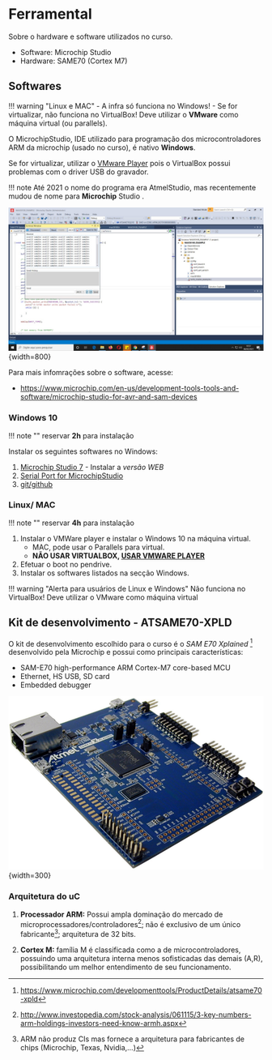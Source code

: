 # Ferramental

Sobre o hardware e software utilizados no curso.

- Software: Microchip Studio
- Hardware: SAME70 (Cortex M7)

## Softwares

!!! warning "Linux e MAC"
    - A infra só funciona no Windows!
    - Se for virtualizar, não funciona no VirtualBox! Deve utilizar o **VMware** como máquina virtual (ou parallels).

O MicrochipStudio, IDE utilizado para programação dos microcontroladores ARM da microchip (usado no curso), é nativo **Windows**.

Se for virtualizar, utilizar o [VMware Player](https://my.vmware.com/en/web/vmware/free#desktop_end_user_computing/vmware_workstation_player/12_0) pois o VirtualBox possui problemas com o driver USB do gravador.

!!! note
    Até 2021 o nome do programa era AtmelStudio, mas recentemente mudou de nome para **Microchip** Studio .
    
![](imgs/kit/studio.jpg){width=800}


Para mais infomrações sobre o software, acesse:

- https://www.microchip.com/en-us/development-tools-tools-and-software/microchip-studio-for-avr-and-sam-devices

### Windows 10

!!! note ""
    reservar **2h** para instalação
    
Instalar os seguintes softwares no Windows:

1. [Microchip Studio 7](https://www.microchip.com/content/dam/mchp/documents/parked-documents/as-installer-7.0.2542-web.exe) - Instalar a *versão WEB*
1. [Serial Port for MicrochipStudio](https://gallery.microchip.com/api/v2/package/EFC4C002-63A3-4BB9-981F-0C1ACAF81E03/2.8.4)
1. [git/github](https://desktop.github.com/)
        
### Linux/ MAC

!!! note ""
    reservar **4h** para instalação

1. Instalar o VMWare player e instalar o Windows 10 na máquina virtual.
    - MAC, pode usar o Parallels para virtual.
    - **NÃO USAR VIRTUALBOX, [USAR VMWARE PLAYER](https://www.vmware.com/products/workstation-player.html)**
1. Efetuar o boot no pendrive.
1. Instalar os softwares listados na secção Windows.

!!! warning "Alerta para usuários de Linux e Windows"
    Não funciona no VirtualBox! Deve utilizar o VMware como máquina virtual

## Kit de desenvolvimento - ATSAME70-XPLD

O kit de desenvolvimento escolhido para o curso é o *SAM E70 Xplained*
[^3] desenvolvido pela Microchip e possui como principais características:

- SAM-E70 high-performance ARM Cortex-M7 core-based MCU
- Ethernet, HS USB, SD card
- Embedded debugger

![SAM E70 Xplained](imgs/kit/kit.png){width=300}

### Arquitetura do uC

1.  **Processador ARM:** Possui ampla dominação do mercado de
    microprocessadores/controladores[^1]; não é exclusivo de um único
    fabricante[^2]; arquitetura de 32 bits.

2.  **Cortex M:** família M é classificada como a de
    microcontroladores, possuindo uma arquitetura interna menos
    sofisticadas das demais (A,R), possibilitando um melhor entendimento
    de seu funcionamento.

[^1]: <http://www.investopedia.com/stock-analysis/061115/3-key-numbers-arm-holdings-investors-need-know-armh.aspx>

[^2]: ARM não produz CIs mas fornece a arquitetura para fabricantes de
    chips (Microchip, Texas, Nvidia,...)

[^3]: https://www.microchip.com/developmenttools/ProductDetails/atsame70-xpld
